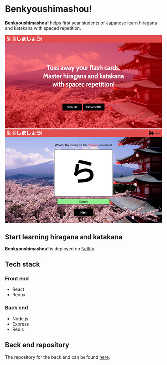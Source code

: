 <h1> Benkyoushimashou! </h1>
<p>
  	<b>Benkyoushimashou!</b> helps first year students of Japanese learn hiragana and katakana with spaced repetition.
</p>
  	<img src="src/images/landing.png" height="300"/>
  	<img src="src/images/desktop.png" height="300"/>
<h2>Start learning hiragana and katakana</h2>
<b>Benkyoushimashou!</b> is deployed on <a href="https://benkyoushimashou.netlify.com/">Netlify</a>. 
<br>

<h2>Tech stack</h2>
<h3> Front end</h3>
<ul>
  	<li>React</li>
  	<li>Redux</li> 
</ul>

<h3>Back end</h3>
<ul>
  	<li>Node.js</li>
  	<li>Express</li>
  	<li>Redis</li> 
</ul>

<h2>Back end repository</h3>
<p>The repository for the back end can be found <a href="https://github.com/continuouslylearning/benkyoushimashou/">here</a>.</p>
